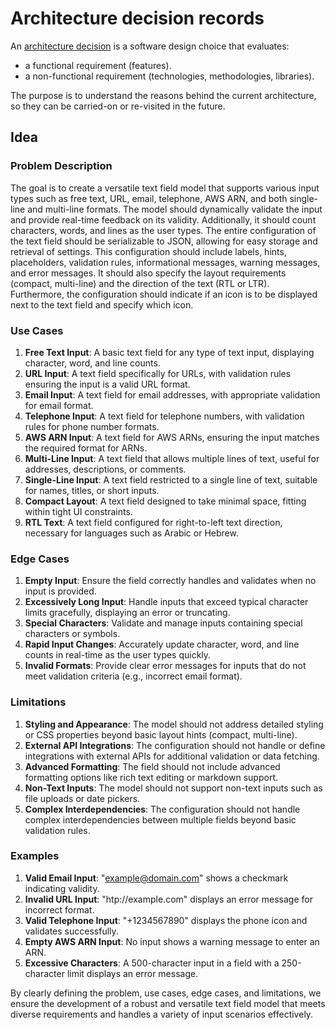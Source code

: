 # Architecture decision records

An [architecture
decision](https://cloud.google.com/architecture/architecture-decision-records)
is a software design choice that evaluates:

-   a functional requirement (features).
-   a non-functional requirement (technologies, methodologies, libraries).

The purpose is to understand the reasons behind the current architecture, so
they can be carried-on or re-visited in the future.

## Idea

### Problem Description

The goal is to create a versatile text field model that supports various
input types such as free text, URL, email, telephone, AWS ARN, and both
single-line and multi-line formats. The model should dynamically validate the
input and provide real-time feedback on its validity. Additionally, it should
count characters, words, and lines as the user types. The entire
configuration of the text field should be serializable to JSON, allowing for
easy storage and retrieval of settings. This configuration should include
labels, hints, placeholders, validation rules, informational messages,
warning messages, and error messages. It should also specify the layout
requirements (compact, multi-line) and the direction of the text (RTL or
LTR). Furthermore, the configuration should indicate if an icon is to be
displayed next to the text field and specify which icon.

### Use Cases

1.  **Free Text Input**: A basic text field for any type of text input,
    displaying character, word, and line counts.
2.  **URL Input**: A text field specifically for URLs, with validation rules
    ensuring the input is a valid URL format.
3.  **Email Input**: A text field for email addresses, with appropriate
    validation for email format.
4.  **Telephone Input**: A text field for telephone numbers, with validation
    rules for phone number formats.
5.  **AWS ARN Input**: A text field for AWS ARNs, ensuring the input matches
    the required format for ARNs.
6.  **Multi-Line Input**: A text field that allows multiple lines of text,
    useful for addresses, descriptions, or comments.
7.  **Single-Line Input**: A text field restricted to a single line of text,
    suitable for names, titles, or short inputs.
8.  **Compact Layout**: A text field designed to take minimal space, fitting
    within tight UI constraints.
9.  **RTL Text**: A text field configured for right-to-left text direction,
    necessary for languages such as Arabic or Hebrew.

### Edge Cases

1.  **Empty Input**: Ensure the field correctly handles and validates when
    no input is provided.
2.  **Excessively Long Input**: Handle inputs that exceed typical character
    limits gracefully, displaying an error or truncating.
3.  **Special Characters**: Validate and manage inputs containing special
    characters or symbols.
4.  **Rapid Input Changes**: Accurately update character, word, and line
    counts in real-time as the user types quickly.
5.  **Invalid Formats**: Provide clear error messages for inputs that do not
    meet validation criteria (e.g., incorrect email format).

### Limitations

1.  **Styling and Appearance**: The model should not address detailed
    styling or CSS properties beyond basic layout hints (compact,
    multi-line).
2.  **External API Integrations**: The configuration should not handle or
    define integrations with external APIs for additional validation or data
    fetching.
3.  **Advanced Formatting**: The field should not include advanced formatting
    options like rich text editing or markdown support.
4.  **Non-Text Inputs**: The model should not support non-text inputs such as
    file uploads or date pickers.
5.  **Complex Interdependencies**: The configuration should not handle complex
    interdependencies between multiple fields beyond basic validation rules.

### Examples

1.  **Valid Email Input**: "<example@domain.com>" shows a checkmark
    indicating validity.
2.  **Invalid URL Input**: "htp\://example.com" displays an error message for
    incorrect format.
3.  **Valid Telephone Input**: "+1234567890" displays the phone icon and
    validates successfully.
4.  **Empty AWS ARN Input**: No input shows a warning message to enter an ARN.
5.  **Excessive Characters**: A 500-character input in a field with a
    250-character limit displays an error message.

By clearly defining the problem, use cases, edge cases, and limitations, we
ensure the development of a robust and versatile text field model that meets
diverse requirements and handles a variety of input scenarios effectively.
